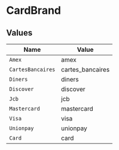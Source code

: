 # CardBrand


## Values

| Name              | Value             |
| ----------------- | ----------------- |
| `Amex`            | amex              |
| `CartesBancaires` | cartes_bancaires  |
| `Diners`          | diners            |
| `Discover`        | discover          |
| `Jcb`             | jcb               |
| `Mastercard`      | mastercard        |
| `Visa`            | visa              |
| `Unionpay`        | unionpay          |
| `Card`            | card              |